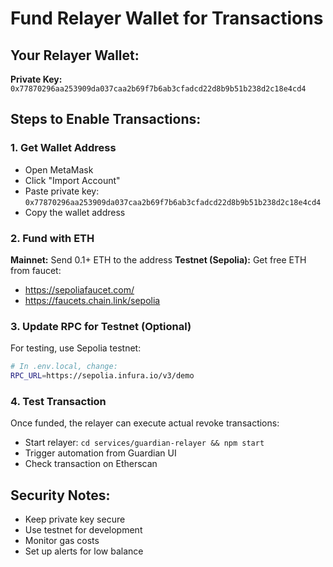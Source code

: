 # Fund Relayer Wallet for Transactions

## Your Relayer Wallet:
**Private Key:** `0x77870296aa253909da037caa2b69f7b6ab3cfadcd22d8b9b51b238d2c18e4cd4`

## Steps to Enable Transactions:

### 1. Get Wallet Address
- Open MetaMask
- Click "Import Account"
- Paste private key: `0x77870296aa253909da037caa2b69f7b6ab3cfadcd22d8b9b51b238d2c18e4cd4`
- Copy the wallet address

### 2. Fund with ETH
**Mainnet:** Send 0.1+ ETH to the address
**Testnet (Sepolia):** Get free ETH from faucet:
- https://sepoliafaucet.com/
- https://faucets.chain.link/sepolia

### 3. Update RPC for Testnet (Optional)
For testing, use Sepolia testnet:
```bash
# In .env.local, change:
RPC_URL=https://sepolia.infura.io/v3/demo
```

### 4. Test Transaction
Once funded, the relayer can execute actual revoke transactions:
- Start relayer: `cd services/guardian-relayer && npm start`
- Trigger automation from Guardian UI
- Check transaction on Etherscan

## Security Notes:
- Keep private key secure
- Use testnet for development
- Monitor gas costs
- Set up alerts for low balance